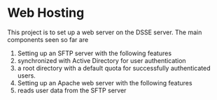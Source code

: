# Web Hosting

This project is to set up a web server on the DSSE server. The main components seen so far are
1. Setting up an SFTP server with the following features
  1. synchronized with Active Directory for user authentication
  1. a root directory with a default quota for successfully authenticated users.
1. Setting up an Apache web server with the following features
  1. reads user data from the SFTP server
